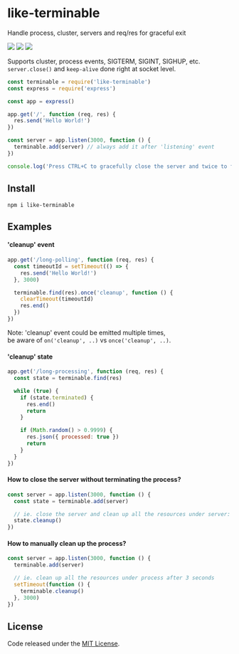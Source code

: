 # like-terminable

Handle process, cluster, servers and req/res for graceful exit

![](https://img.shields.io/npm/v/like-terminable.svg) ![](https://img.shields.io/npm/dt/like-terminable.svg) ![](https://img.shields.io/github/license/LuKks/like-terminable.svg)

Supports cluster, process events, SIGTERM, SIGINT, SIGHUP, etc.\
`server.close()` and `keep-alive` done right at socket level.

```javascript
const terminable = require('like-terminable')
const express = require('express')

const app = express()

app.get('/', function (req, res) {
  res.send('Hello World!')
})

const server = app.listen(3000, function () {
  terminable.add(server) // always add it after 'listening' event
})

console.log('Press CTRL+C to gracefully close the server and twice to force SIGINT')
```

## Install
```
npm i like-terminable
```

## Examples
#### 'cleanup' event
```javascript
app.get('/long-polling', function (req, res) {
  const timeoutId = setTimeout(() => {
    res.send('Hello World!')
  }, 3000)

  terminable.find(res).once('cleanup', function () {
    clearTimeout(timeoutId)
    res.end()
  })
})
```

Note: 'cleanup' event could be emitted multiple times,\
be aware of `on('cleanup', ..)` vs `once('cleanup', ..)`.

#### 'cleanup' state
```javascript
app.get('/long-processing', function (req, res) {
  const state = terminable.find(res)

  while (true) {
    if (state.terminated) {
      res.end()
      return
    }

    if (Math.random() > 0.9999) {
      res.json({ processed: true })
      return
    }
  }
})
```

#### How to close the server without terminating the process?
```javascript
const server = app.listen(3000, function () {
  const state = terminable.add(server)

  // ie. close the server and clean up all the resources under server:
  state.cleanup()
})
```

#### How to manually clean up the process?
```javascript
const server = app.listen(3000, function () {
  terminable.add(server)

  // ie. clean up all the resources under process after 3 seconds
  setTimeout(function () {
    terminable.cleanup()
  }, 3000)
})
```

## License
Code released under the [MIT License](https://github.com/LuKks/like-terminable/blob/master/LICENSE).
